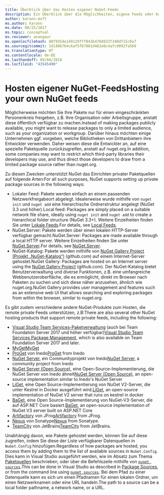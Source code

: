 ```yaml
---
title: Überblick über das Hosten eigener NuGet-Feeds
description: Ein Überblick über die Möglichkeiten, eigene Feeds oder Kataloge für NuGet-Pakete lokal oder remote zu hosten
author: karann-msft
ms.author: karann
ms.date: 08/25/2017
ms.topic: conceptual
ms.reviewer: anangaur
ms.openlocfilehash: 80f9354e149129fff043b470d833f348df15c0a7
ms.sourcegitcommit: 1d1406764c6af5fb7801d462e0c4afc9092fa569
ms.translationtype: HT
ms.contentlocale: de-DE
ms.lasthandoff: 09/04/2018
ms.locfileid: "43545490"
---
```

# <a name="hosting-your-own-nuget-feeds"></a><span data-ttu-id="e7fe3-103">Hosten eigener NuGet-Feeds</span><span class="sxs-lookup"><span data-stu-id="e7fe3-103">Hosting your own NuGet feeds</span></span>

<span data-ttu-id="e7fe3-104">Möglicherweise möchten Sie Ihre Pakete nur für einen eingeschränkten Personenkreis freigeben, z.B. Ihre Organisation oder Arbeitsgruppe, anstatt diese öffentlich verfügbar zu machen.</span><span class="sxs-lookup"><span data-stu-id="e7fe3-104">Instead of making packages publicly available, you might want to release packages to only a limited audience, such as your organization or workgroup.</span></span> <span data-ttu-id="e7fe3-105">Darüber hinaus möchten einige Unternehmen ggf. vorgeben, welche Bibliotheken von Drittanbietern ihre Entwickler verwenden. Daher weisen diese die Entwickler an, auf eine spezielle Paketquelle zurückzugreifen, anstatt auf nuget.org.</span><span class="sxs-lookup"><span data-stu-id="e7fe3-105">In addition, some companies may want to restrict which third-party libraries their developers may use, and thus direct those developers to draw from a limited package source rather than nuget.org.</span></span>

<span data-ttu-id="e7fe3-106">Zu diesen Zwecken unterstützt NuGet das Einrichten privater Paketquellen auf folgende Arten:</span><span class="sxs-lookup"><span data-stu-id="e7fe3-106">For all such purposes, NuGet supports setting up private package sources in the following ways:</span></span>

- <span data-ttu-id="e7fe3-107">Lokaler Feed: Pakete werden einfach an einem passenden Netzwerkfreigabeort abgelegt. Idealerweise wurde mithilfe von `nuget init` und `nuget add` eine hierarchische Ordnerstruktur angelegt (NuGet 3.3 und höher).</span><span class="sxs-lookup"><span data-stu-id="e7fe3-107">Local feed: Packages are simply placed on a suitable network file share, ideally using `nuget init` and `nuget add` to create a hierarchical folder structure (NuGet 3.3+).</span></span> <span data-ttu-id="e7fe3-108">Weitere Einzelheiten finden Sie unter [Lokale Feeds](../hosting-packages/local-feeds.md).</span><span class="sxs-lookup"><span data-stu-id="e7fe3-108">For details, see [Local Feeds](../hosting-packages/local-feeds.md).</span></span>
- <span data-ttu-id="e7fe3-109">NuGet.Server: Pakete werden über einen lokalen HTTP-Server verfügbar gemacht.</span><span class="sxs-lookup"><span data-stu-id="e7fe3-109">NuGet.Server: Packages are made available through a local HTTP server.</span></span> <span data-ttu-id="e7fe3-110">Weitere Einzelheiten finden Sie unter [NuGet.Server](../hosting-packages/nuget-server.md).</span><span class="sxs-lookup"><span data-stu-id="e7fe3-110">For details, see [NuGet.Server](../hosting-packages/nuget-server.md).</span></span>
- <span data-ttu-id="e7fe3-111">NuGet-Katalog: Pakete werden mithilfe von [NuGet Gallery Project (Projekt „NuGet-Katalog“)](https://github.com/NuGet/NuGetGallery#build-and-run-the-gallery-in-arbitrary-number-easy-steps) (github.com) auf einem Internet-Server gehostet.</span><span class="sxs-lookup"><span data-stu-id="e7fe3-111">NuGet Gallery: Packages are hosted on an Internet server using the [NuGet Gallery Project](https://github.com/NuGet/NuGetGallery#build-and-run-the-gallery-in-arbitrary-number-easy-steps) (github.com).</span></span> <span data-ttu-id="e7fe3-112">Der NuGet-Katalog bietet Benutzerverwaltung und diverse Funktionen, z.B. eine umfangreiche Webbenutzeroberfläche, die es ermöglicht, direkt im Browser nach Paketen zu suchen und sich diese näher anzusehen, ähnlich wie nuget.org.</span><span class="sxs-lookup"><span data-stu-id="e7fe3-112">NuGet Gallery provides user management and features such as an extensive web UI that allows searching and exploring packages from within the browser, similar to nuget.org.</span></span>

<span data-ttu-id="e7fe3-113">Es gibt zudem verschiedene andere NuGet-Produkte zum Hosten, die remote private Feeds unterstützen, z.B:</span><span class="sxs-lookup"><span data-stu-id="e7fe3-113">There are also several other NuGet hosting products that support remote private feeds, including the following:</span></span>

- <span data-ttu-id="e7fe3-114">[Visual Studio Team Services-Paketverwaltung](https://www.visualstudio.com/docs/package/nuget/publish) (auch bei Team Foundation Server 2017 und höher verfügbar)</span><span class="sxs-lookup"><span data-stu-id="e7fe3-114">[Visual Studio Team Services Package Management](https://www.visualstudio.com/docs/package/nuget/publish), which is also available on Team Foundation Server 2017 and later.</span></span>
- [<span data-ttu-id="e7fe3-115">MyGet</span><span class="sxs-lookup"><span data-stu-id="e7fe3-115">MyGet</span></span>](http://myget.org)
- <span data-ttu-id="e7fe3-116">[ProGet](http://inedo.com/proget) von Inedo</span><span class="sxs-lookup"><span data-stu-id="e7fe3-116">[ProGet](http://inedo.com/proget) from Inedo</span></span>
- <span data-ttu-id="e7fe3-117">[NuGet Server](http://nugetserver.net/), ein Communityprojekt von Inedo</span><span class="sxs-lookup"><span data-stu-id="e7fe3-117">[NuGet Server](http://nugetserver.net/), a community project from Inedo</span></span>
- <span data-ttu-id="e7fe3-118">[NuGet Server (Open Source)](http://nuget-server.net), eine Open-Source-Implementierung, die NuGet Server von Inedo ähnelt</span><span class="sxs-lookup"><span data-stu-id="e7fe3-118">[NuGet Server (Open Source)](http://nuget-server.net), an open-source implementation similar to Inedo's NuGet Server</span></span>
- <span data-ttu-id="e7fe3-119">[LiGet](https://github.com/ai-traders/liget), eine Open Source-Implementierung von NuGet V2-Server, die unter Kestrel in Docker ausgeführt wird.</span><span class="sxs-lookup"><span data-stu-id="e7fe3-119">[LiGet](https://github.com/ai-traders/liget), an open-source implementation of NuGet V2 server that runs on kestrel in docker</span></span>
- <span data-ttu-id="e7fe3-120">[BaGet](https://github.com/loic-sharma/BaGet), eine Open Source-Implementierung von NuGet-V3-Server, die auf ASP.NET Core basiert.</span><span class="sxs-lookup"><span data-stu-id="e7fe3-120">[BaGet](https://github.com/loic-sharma/BaGet), an open-source implementation of NuGet V3 server built on ASP.NET Core</span></span>
- <span data-ttu-id="e7fe3-121">[Artifactory](https://www.jfrog.com/artifactory/) von JFrog</span><span class="sxs-lookup"><span data-stu-id="e7fe3-121">[Artifactory](https://www.jfrog.com/artifactory/) from JFrog.</span></span>
- <span data-ttu-id="e7fe3-122">[Nexus](http://www.sonatype.org/nexus/) von Sonatype</span><span class="sxs-lookup"><span data-stu-id="e7fe3-122">[Nexus](http://www.sonatype.org/nexus/) from Sonatype.</span></span>
- <span data-ttu-id="e7fe3-123">[TeamCity](https://www.jetbrains.com/teamcity/) von JetBrains</span><span class="sxs-lookup"><span data-stu-id="e7fe3-123">[TeamCity](https://www.jetbrains.com/teamcity/) from JetBrains.</span></span>

<span data-ttu-id="e7fe3-124">Unabhängig davon, wie Pakete gehostet werden, können Sie auf diese zugreifen, indem Sie diese der Liste verfügbarer Datenquellen in `NuGet.Config` hinzufügen.</span><span class="sxs-lookup"><span data-stu-id="e7fe3-124">Regardless of how packages are hosted, you access them by adding them to the list of available sources in `NuGet.Config`.</span></span> <span data-ttu-id="e7fe3-125">Dies kann in Visual Studio ausgeführt werden, wie im Absatz zum Thema [Paketquellen](../tools/package-manager-ui.md#package-sources) beschrieben, oder über die Befehlszeile mithilfe von [`nuget sources`](../tools/cli-ref-sources.md).</span><span class="sxs-lookup"><span data-stu-id="e7fe3-125">This can be done in Visual Studio as described in [Package Sources](../tools/package-manager-ui.md#package-sources), or from the command line using [`nuget sources`](../tools/cli-ref-sources.md).</span></span> <span data-ttu-id="e7fe3-126">Bei dem Pfad zu einer Datenquelle kann es sich um einen Pfadnamen für einen lokalen Ordner, um einen Netzwerknamen oder eine URL handeln.</span><span class="sxs-lookup"><span data-stu-id="e7fe3-126">The path to a source can be a local folder pathname, a network name, or a URL.</span></span>
